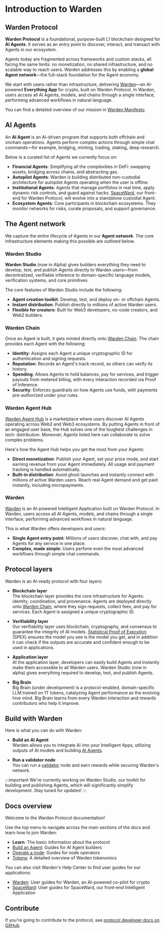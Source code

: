 ﻿---
sidebar_position: 1
id: home-doc
slug: /
---

# Introduction to Warden

## Warden Protocol

**Warden Protocol** is a foundational, purpose-built L1 blockchain designed for **AI Agents**. It serves as an entry point to discover, interact, and transact with Agents in our ecosystem.

Agents today are fragmented across frameworks and custom stacks, all facing the same limits: no monetization, no shared infrastructure, and no scalable way to reach users. Warden addresses this by enabling a **global Agent network**—the full-stack foundation for the Agent economy.

We start with users rather than infrastructure, delivering [Warden](https://wardenprotocol.org/)—an AI-powered **Everything App** for crypto, built on Warden Protocol. In Warden, users access all AI Agents, models, and chains through a single interface, performing advanced workflows in natural language.

You can find a detailed overview of our mission in [Warden Manifesto](/learn/warden-manifesto).

## AI Agents

An **AI Agent** is an AI-driven program that supports both offchain and onchain operations. Agents perform complex actions through simple chat commands—for example, bridging, minting, trading, staking, deep research.

Below is a curated list of Agents we currently focus on:

- **Financial Agents**: Simplifying all the complexities in DeFi: swapping assets, bridging across chains, and abstracting gas.
- **Autopilot Agents**: Warden is building distributed non-custodial architecture for autopilot Agents operating when the user is offline.
- **Institutional Agents**: Agents that manage portfolios in real time, apply dynamic risk controls, and guard against hacks. [SpaceWard](https://spaceward.chiado.wardenprotocol.org), our front-end for Warden Protocol, will evolve into a standalone custodial Agent.
- **Ecosystem Agents**: Core participants in blockchain ecosystems. They monitor networks for risks, curate proposals, and support governance.

## The Agent network

We capture the entire lifecycle of Agents in our **Agent network**. The core infrastructure elements making this possible are outlined below.

### Warden Studio

**Warden Studio** (now in Alpha) gives builders everything they need to develop, test, and publish Agents directly to Warden users—from decentralized, verifiable inference to domain-specific language models, verification systems, and core primitives.

The core features of Warden Studio include the following:

- **Agent creation toolkit**: Develop, test, and deploy on- or offchain Agents.
- **Instant distribution**: Publish directly to millions of active Warden users.
- **Flexible for creators**: Built for Web3 developers, no-code creators, and Web2 builders.

### Warden Chain

Once an Agent is built, it gets minted directly onto [Warden Chain](/learn/warden-networks). The chain provides each Agent with the following:

- **Identity**: Assigns each Agent a unique cryptographic ID for authentication and signing requests.  
- **Reputation**: Records an Agent's track record, so others can verify its history.  
- **Spending**: Allows Agents to hold balances, pay for services, and trigger payouts from metered billing, with every interaction recorded via Proof of Inference.
- **Security**: Enforces guardrails on how Agents use funds, with payments pre-authorized under your rules.

### Warden Agent Hub

[Warden Agent Hub](https://help.wardenprotocol.org/warden-app/explore-ai-agents) is a marketplace where users discover AI Agents operating across Web2 and Web3 ecosystems. By putting Agents in front of an engaged user base, the Hub solves one of the toughest challenges in tech: distribution. Moreover, Agents listed here can collaborate to solve complex problems.

Here's how the Agent Hub helps you get the most from your Agents:

- **Direct monetization**: Publish your Agent, set your price mode, and start earning revenue from your Agent immediately. All usage and payment tracking is handled automatically.
- **Built-in distribution**: Avoid ghost launches and instantly connect with millions of active Warden users. Reach real Agent demand and get paid instantly, including micropayments.

### Warden

[Warden](https://wardenprotocol.org/) is an AI-powered Intelligent Application built on Warden Protocol. In Warden, users access all AI Agents, models, and chains through a single interface, performing advanced workflows in natural language.

This is what Warden offers developers and users:

- **Single Agent entry point**: Millions of users discover, chat with, and pay Agents for any service in one place.
- **Complex, made simple**: Users perform even the most advanced workflows through simple chat commands.

## Protocol layers

Warden is an AI-ready protocol with four layers:

- **Blockchain layer**  
The blockchain layer provides the core infrastructure for Agents: identity, coordination, and provenance. Agents are deployed directly onto [Warden Chain](/learn/warden-networks), where they sign requests, collect fees, and pay for services. Each Agent is assigned a unique cryptographic ID.

- **Verifiability layer**  
Our verifiability layer uses blockchain, cryptography, and consensus to guarantee the integrity of AI models. [Statistical Proof of Execution](/learn/spex) (SPEX) ensures the model you see is the model you get, and in addition it can check if the outputs are accurate and confident enough to be used in applications.

- **Application layer**  
At the application layer, developers can easily build Agents and instantly make them accessible to all Warden users. Warden Studio (now in alpha) gives everything required to develop, test, and publish Agents.

- **Big Brain**  
Big Brain (under development) is a protocol-enabled, domain-specific LLM trained on 1T tokens, catalyzing Agent performance as the evolving hive mind. Big Brain learns from every Warden interaction and rewards contributors who help it improve.

## Build with Warden

Here is what you can do with Warden:

- **Build an AI Agent**  
Warden allows you to integrate AI into your Intelligent Apps, utilizing outputs of AI models and building [AI Agents](#ai-agents).

- **Run a validator node**  
You can run a [validator](/learn/glossary#validator) node and earn rewards while securing Warden's network.

:::important
We're currently working on Warden Studio, our toolkit for building and publishing Agents, which will significantly simplify development. Stay tuned for updates!
:::


## Docs overview

Welcome to the Warden Protocol documentation!

Use the top menu to navigate across the main sections of the docs and learn how to join Warden:

- **Learn**: The basic information about the protocol
- [Build an Agent](/build-an-agent/introduction): Guides for AI Agent builders
- [Operate a node](/operate-a-node/introduction): Guides for node operators
- [Tokens](/tokens/introduction): A detailed overview of Warden tokenomics

You can also visit Warden's Help Center to find user guides for our applications:

- [Warden](https://help.wardenprotocol.org): User guides for Warden, an AI-powered co-pilot for crypto
- [SpaceWard](https://help.wardenprotocol.org/spaceward): User guides for SpaceWard, our front-end Intelligent Application

## Contribute

If you're going to contribute to the protocol, see [protocol developer docs on GitHub](https://github.com/warden-protocol/wardenprotocol/tree/v0.6.3/protocol-developer-docs).
